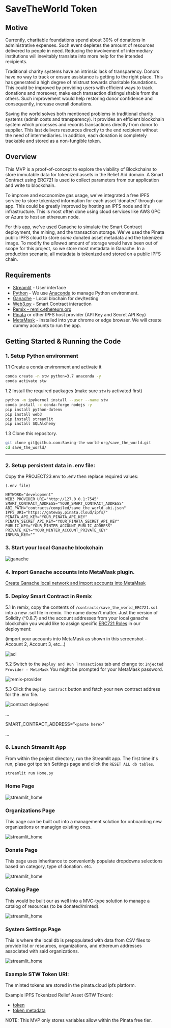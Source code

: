 # SaveTheWorld Token

## Motive

Currently, charitable foundations spend about 30% of donations in administrative expenses. Such event depletes the amount of resources delivered to people in need. Reducing the involvement of intermediary institutions will inevitably translate into more help for the intended recipients. 

Traditional charity systems have an intrinsic lack of transparency. Donors have no way to track or ensure assistance is getting to the right place. This has generated a high degree of mistrust towards charitable foundations. This could be improved by providing users with efficient ways to track donations and moreover, make each transaction distinguishable from the others. Such improvement would help restoring donor confidence and consequently, increase overall donations.

Saving the world solves both mentioned problems in traditional charity systems (admin costs and transparency). It provides an efficient blockchain system which processes and records transactions directly from donor to supplier. This last delivers resources directly to the end recipient without the need of intermediaries. In addition, each donation is completely trackable and stored as a non-fungible token.

## Overview 

This MVP is a proof-of-concept to explore the viability of Blockchains to store immutable data for tokenized assets in the Relief Aid domain. A Smart Contract using ERC721 is used to collect parameters from our application and write to blockchain.

To improve and ecconomize gas usage, we've integrated a free IPFS service to store tokenized information for each asset 'donated' through our app. This could be greatly improved by hosting an IPFS node and it's infrastructure. This is most often done using cloud services like AWS GPC or Azure to host an ethereum node.

For this app, we've used Ganache to simulate the Smart Contract deployment, the mining, and the transaction storage. We've used the Pinata public IPFS cloud to store _some_ donated asset metadata and the tokenized image. To modify the _allowed_ amount of storage would have been out of scope for this project, so we store most metadata in Ganache.  In a production scenario, all metadata is tokenized and stored on a public IPFS chain.

## Requirements

- [Streamlit](https://streamlit.io/) - User interface
- [Python](https://www.python.org/) - We use [Anaconda]() to manage Python environment.
- [Ganache](https://trufflesuite.com/ganache/) - Local blochain for dev/testing
- [Web3.py](https://web3py.readthedocs.io/en/stable/) - Smart Contract interaction
- [Remix - remix.ethereum.org](https://remix.ethereum.org/)
- [Pinata](https://gateway.pinana.cloud) or other IPFS host provider (API Key and Secret API Key)
- [MetaMask](https://metamask.io/) - Installed into your chrome or edge browser. We will create dummy accounts to run the app.


## Getting Started & Running the Code

### 1. Setup Python environment

1.1 Create a conda environment and activate it
```bash (base)
conda create -n stw python=3.7 anaconda -y
conda activate stw

```
1.2 Install the required packages (make sure `stw` is activated first)
```bash (stw)
python -m ipykernel install --user --name stw
conda install -c conda-forge nodejs -y
pip install python-dotenv
pip install web3
pip install streamlit
pip install SQLAlchemy 

```
1.3 Clone this repository.

```bash (stw)
git clone git@github.com:Saving-the-world-org/save_the_world.git
cd save_the_world/

```
---

### 2. Setup persistent data in .env file:

Copy the PROJECT23.env to .env then replace required values:

``` (.env file)
(.env file)

NETWORK="development"
WEB3_PROVIDER_URI="http://127.0.0.1:7545"
SMART_CONTRACT_ADDRESS="YOUR_SMART_CONTRACT_ADDRESS"
ABI_PATH="contracts/compiled/save_the_world_abi.json"
IPFS_URI="https://gateway.pinata.cloud/ipfs/"
PINATA_API_KEY="YOUR_PINATA_API_KEY"
PINATA_SECRET_API_KEY="YOUR_PINATA_SECRET_API_KEY"
PUBLIC_KEY="YOUR_MINTER_ACCOUNT_PUBLIC_ADDRESS"
PRIVATE_KEY="YOUR_MINTER_ACCOUNT_PRIVATE_KEY"
INFURA_KEY=""

```
### 3. Start your local Ganache blockchain

![ganache](images/ganache_roles.png)

### 4. Import Ganache accounts into MetaMask plugin.

[Create Ganache local network and import accounts into MetaMask](https://www.geeksforgeeks.org/how-to-set-up-ganche-with-metamask/#:~:text=Ganache%20CLI,on%20the%20ganache%20blockchain%20successfully.)

### 5. Deploy Smart Contract in Remix

5.1 In remix, copy the contents of `/contracts/save_the_world_ERC721.sol` into a new .sol file in remix. The name doesn't matter.  Just the version of Solidity (^0.8.7) and the account addresses from your local ganache blockchain you would like to assign specific [ERC721 Roles](https://docs.openzeppelin.com/contracts/4.x/access-control) in our deployment:

(import your accounts into MetaMask as shown in this screenshot - Account 2, Account 3, etc...)

![acl](images/erc721_access_control.png)

5.2 Switch to the `Deploy and Run Transactions` tab and change to: 
`Injected Provider - MetaMask`  You might be prompted for your MetaMask password.

![remix-provider](images/remix_injected_provider.png)

5.3 Click the `Deploy Contract` button and fetch your new contract address for the .env file.

![contract deployed](images/remix_contract_deployed.png)

...

SMART_CONTRACT_ADDRESS="`<paste here>`"

...

### 6. Launch Streamlit App

From within the project directory, run the Streamlit app. The first time it's run, plase got tpo teh Settings page and click the `RESET ALL db tables`.


```bash (stw)
streamlit run Home.py

```
### Home Page

![streamlit_home](images/streamlit_home.png)

### Organizations Page

This page can be built out into a management solution for onboarding new organizations or managign existing ones.

![streamlit_home](images/streamlit_org.png)

### Donate Page

This page uses inheritance to conveniently populate dropdowns selections based on category, type of donation. etc.

![streamlit_home](images/streamlit_donate.png)

### Catalog Page

This would be built our as well into a MVC-type solution to manage a catalog of resources (to be donated/minted).

![streamlit_home](images/streamlit_catalog_of_resources.png)

### System Settings Page

This is where the local db is prepopulated with data from CSV files to provide list or resources, organizations, and ethereum addresses associated with said organizations.

![streamlit_home](images/streamlit_settings.png)

### Example STW Token URI:

The minted tokens are stored in the pinata.cloud ipfs platform.

Example IPFS Tokenized Relief Asset (STW Token):
- [token](https://gateway.pinata.cloud/ipfs/QmT3dxsNK2wmNb1KRUtZMxr456VFzLE36RivdhYG9nVb3Z)
- [token metadata](https://gateway.pinata.cloud/ipfs/bafkreictziodueto6xhrmvtjkdwvnuyrn3yqg5zu5bzwixfufrfmyomaeq)
      
NOTE: This MVP only stores variables allow within the Pinata free tier.

